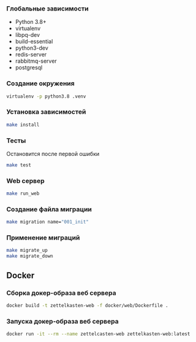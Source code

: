 ### Глобальные зависимости
* Python 3.8+
* virtualenv
* libpq-dev
* build-essential 
* python3-dev
* redis-server
* rabbitmq-server
* postgresql

### Создание окружения
```bash
virtualenv -p python3.8 .venv
```
### Установка зависимостей
```bash
make install
```

### Тесты
Остановится после первой ошибки
```bash
make test
```

### Web сервер
```bash
make run_web
```

### Создание файла миграции
```bash
make migration name="001_init"
```

### Применение миграций
```bash
make migrate_up
make migrate_down
```

## Docker

### Сборка докер-образа веб сервера
```bash
docker build -t zettelkasten-web -f docker/web/Dockerfile .
```

### Запуска докер-образа веб сервера
```bash
docker run -it --rm --name zettelcasten-web zettelkasten-web:latest
```
